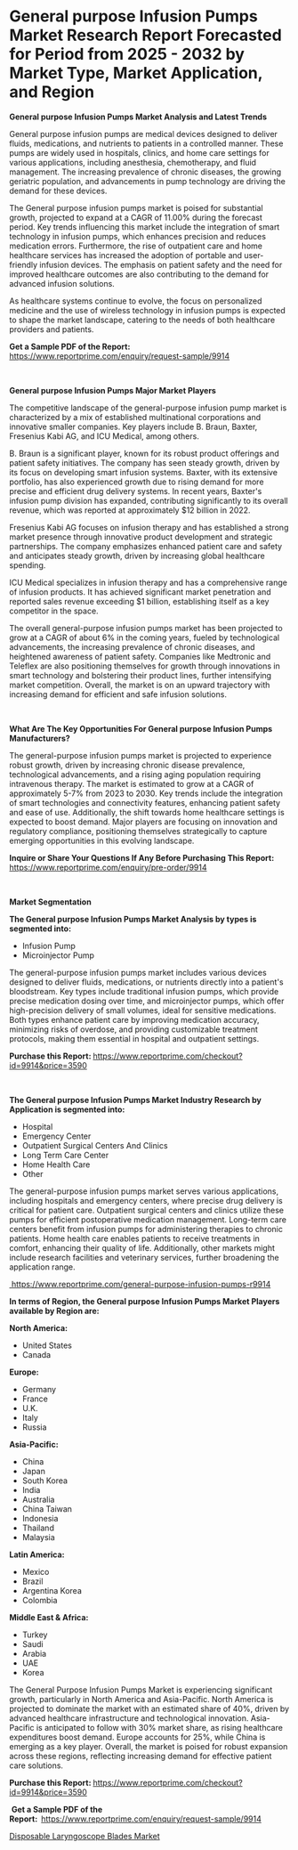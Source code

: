 <p><h1>General purpose Infusion Pumps Market Research Report Forecasted for Period from 2025 -  2032 by Market Type, Market Application, and Region</h1></p><p><strong>General purpose Infusion Pumps Market Analysis and Latest Trends</strong></p>
<p><p>General purpose infusion pumps are medical devices designed to deliver fluids, medications, and nutrients to patients in a controlled manner. These pumps are widely used in hospitals, clinics, and home care settings for various applications, including anesthesia, chemotherapy, and fluid management. The increasing prevalence of chronic diseases, the growing geriatric population, and advancements in pump technology are driving the demand for these devices.</p><p>The General purpose infusion pumps market is poised for substantial growth, projected to expand at a CAGR of 11.00% during the forecast period. Key trends influencing this market include the integration of smart technology in infusion pumps, which enhances precision and reduces medication errors. Furthermore, the rise of outpatient care and home healthcare services has increased the adoption of portable and user-friendly infusion devices. The emphasis on patient safety and the need for improved healthcare outcomes are also contributing to the demand for advanced infusion solutions.</p><p>As healthcare systems continue to evolve, the focus on personalized medicine and the use of wireless technology in infusion pumps is expected to shape the market landscape, catering to the needs of both healthcare providers and patients.</p></p>
<p><strong>Get a Sample PDF of the Report:&nbsp;</strong> <a href="https://www.reportprime.com/enquiry/request-sample/9914?utm_campaign=2097&utm_medium=2&utm_source=Github&utm_content=ia&utm_term=20032025&utm_id=general-purpose-infusion-pumps">https://www.reportprime.com/enquiry/request-sample/9914</a></p>
<p>&nbsp;</p>
<p><strong>General purpose Infusion Pumps Major Market Players</strong></p>
<p><p>The competitive landscape of the general-purpose infusion pump market is characterized by a mix of established multinational corporations and innovative smaller companies. Key players include B. Braun, Baxter, Fresenius Kabi AG, and ICU Medical, among others. </p><p>B. Braun is a significant player, known for its robust product offerings and patient safety initiatives. The company has seen steady growth, driven by its focus on developing smart infusion systems. Baxter, with its extensive portfolio, has also experienced growth due to rising demand for more precise and efficient drug delivery systems. In recent years, Baxter's infusion pump division has expanded, contributing significantly to its overall revenue, which was reported at approximately $12 billion in 2022.</p><p>Fresenius Kabi AG focuses on infusion therapy and has established a strong market presence through innovative product development and strategic partnerships. The company emphasizes enhanced patient care and safety and anticipates steady growth, driven by increasing global healthcare spending.</p><p>ICU Medical specializes in infusion therapy and has a comprehensive range of infusion products. It has achieved significant market penetration and reported sales revenue exceeding $1 billion, establishing itself as a key competitor in the space.</p><p>The overall general-purpose infusion pumps market has been projected to grow at a CAGR of about 6% in the coming years, fueled by technological advancements, the increasing prevalence of chronic diseases, and heightened awareness of patient safety. Companies like Medtronic and Teleflex are also positioning themselves for growth through innovations in smart technology and bolstering their product lines, further intensifying market competition. Overall, the market is on an upward trajectory with increasing demand for efficient and safe infusion solutions.</p></p>
<p>&nbsp;</p>
<p><strong>What Are The Key Opportunities For General purpose Infusion Pumps Manufacturers?</strong></p>
<p><p>The general-purpose infusion pumps market is projected to experience robust growth, driven by increasing chronic disease prevalence, technological advancements, and a rising aging population requiring intravenous therapy. The market is estimated to grow at a CAGR of approximately 5-7% from 2023 to 2030. Key trends include the integration of smart technologies and connectivity features, enhancing patient safety and ease of use. Additionally, the shift towards home healthcare settings is expected to boost demand. Major players are focusing on innovation and regulatory compliance, positioning themselves strategically to capture emerging opportunities in this evolving landscape.</p></p>
<p><strong>Inquire or Share Your Questions If Any Before Purchasing This Report:</strong> <a href="https://www.reportprime.com/enquiry/pre-order/9914?utm_campaign=2097&utm_medium=2&utm_source=Github&utm_content=ia&utm_term=20032025&utm_id=general-purpose-infusion-pumps">https://www.reportprime.com/enquiry/pre-order/9914</a></p>
<p>&nbsp;</p>
<p><strong>Market Segmentation</strong></p>
<p><strong>The General purpose Infusion Pumps Market Analysis by types is segmented into:</strong></p>
<p><ul><li>Infusion Pump</li><li>Microinjector Pump</li></ul></p>
<p><p>The general-purpose infusion pumps market includes various devices designed to deliver fluids, medications, or nutrients directly into a patient's bloodstream. Key types include traditional infusion pumps, which provide precise medication dosing over time, and microinjector pumps, which offer high-precision delivery of small volumes, ideal for sensitive medications. Both types enhance patient care by improving medication accuracy, minimizing risks of overdose, and providing customizable treatment protocols, making them essential in hospital and outpatient settings.</p></p>
<p><strong>Purchase this Report:&nbsp;</strong><a href="https://www.reportprime.com/checkout?id=9914&price=3590&utm_campaign=2097&utm_medium=2&utm_source=Github&utm_content=ia&utm_term=20032025&utm_id=general-purpose-infusion-pumps">https://www.reportprime.com/checkout?id=9914&price=3590</a></p>
<p>&nbsp;</p>
<p><strong>The General purpose Infusion Pumps Market Industry Research by Application is segmented into:</strong></p>
<p><ul><li>Hospital</li><li>Emergency Center</li><li>Outpatient Surgical Centers And Clinics</li><li>Long Term Care Center</li><li>Home Health Care</li><li>Other</li></ul></p>
<p><p>The general-purpose infusion pumps market serves various applications, including hospitals and emergency centers, where precise drug delivery is critical for patient care. Outpatient surgical centers and clinics utilize these pumps for efficient postoperative medication management. Long-term care centers benefit from infusion pumps for administering therapies to chronic patients. Home health care enables patients to receive treatments in comfort, enhancing their quality of life. Additionally, other markets might include research facilities and veterinary services, further broadening the application range.</p></p>
<p><a href="https://www.reportprime.com/general-purpose-infusion-pumps-r9914?utm_campaign=2097&utm_medium=2&utm_source=Github&utm_content=ia&utm_term=20032025&utm_id=general-purpose-infusion-pumps">&nbsp;https://www.reportprime.com/general-purpose-infusion-pumps-r9914</a></p>
<p><strong>In terms of Region, the General purpose Infusion Pumps Market Players available by Region are:</strong></p>
<p>
    <p> <strong> North America: </strong>
        <ul>
            <li>United States</li>
            <li>Canada</li>
        </ul>
        </p> 
    <p> <strong> Europe: </strong>
        <ul>
            <li>Germany</li>
            <li>France</li>
            <li>U.K.</li>
            <li>Italy</li>
            <li>Russia</li>
        </ul>
        </p> 
    <p> <strong> Asia-Pacific: </strong>
        <ul>
            <li>China</li>
            <li>Japan</li>
            <li>South Korea</li>
            <li>India</li>
            <li>Australia</li>
            <li>China Taiwan</li>
            <li>Indonesia</li>
            <li>Thailand</li>
            <li>Malaysia</li>
        </ul>
        </p> 
    <p> <strong> Latin America: </strong>
        <ul>
            <li>Mexico</li>
            <li>Brazil</li>
            <li>Argentina Korea</li>
            <li>Colombia</li>
        </ul>
        </p> 
    <p> <strong> Middle East & Africa: </strong>
        <ul>
            <li>Turkey</li>
            <li>Saudi</li>
            <li>Arabia</li>
            <li>UAE</li>
            <li>Korea</li>
        </ul>
    </p>
    </p>
<p><p>The General Purpose Infusion Pumps Market is experiencing significant growth, particularly in North America and Asia-Pacific. North America is projected to dominate the market with an estimated share of 40%, driven by advanced healthcare infrastructure and technological innovation. Asia-Pacific is anticipated to follow with 30% market share, as rising healthcare expenditures boost demand. Europe accounts for 25%, while China is emerging as a key player. Overall, the market is poised for robust expansion across these regions, reflecting increasing demand for effective patient care solutions.</p></p>
<p><strong>Purchase this Report: </strong><a href="https://www.reportprime.com/checkout?id=9914&price=3590&utm_campaign=2097&utm_medium=2&utm_source=Github&utm_content=ia&utm_term=20032025&utm_id=general-purpose-infusion-pumps">https://www.reportprime.com/checkout?id=9914&price=3590</a></p>
<p>&nbsp;<strong>Get a Sample PDF of the Report:&nbsp;&nbsp;</strong><a href="https://www.reportprime.com/enquiry/request-sample/9914?utm_campaign=2097&utm_medium=2&utm_source=Github&utm_content=ia&utm_term=20032025&utm_id=general-purpose-infusion-pumps">https://www.reportprime.com/enquiry/request-sample/9914</a></p>
<p><strong></strong></p>
<p><p><a href="https://github.com/FlorianWolf90/Market-Research-Report-List-1/blob/main/disposable-laryngoscope-blades-market.md?utm_campaign=2097&utm_medium=2&utm_source=Github&utm_content=ia&utm_term=20032025&utm_id=general-purpose-infusion-pumps">Disposable Laryngoscope Blades Market</a></p></p>